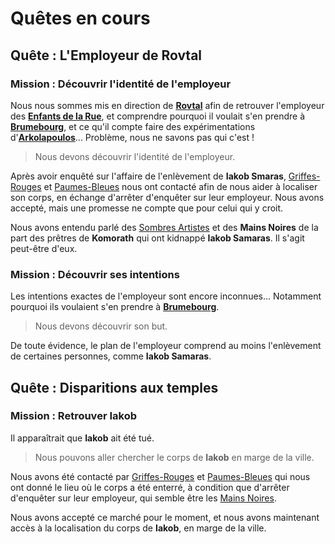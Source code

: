# Quêtes en cours

## Quête : L'Employeur de Rovtal
### Mission : Découvrir l'identité de l'employeur
Nous nous sommes mis en direction de [**Rovtal**](../WORLDBUILDING/VILLES/Rovtal.md) afin de retrouver l'employeur des [**Enfants de la Rue**](../WORLDBUILDING/VILLES/Dvolsti.md#les-enfants-de-la-rue), et comprendre pourquoi il voulait s'en prendre à [**Brumebourg**](../WORLDBUILDING/VILLES/Brumebourg.md), et ce qu'il compte faire des expérimentations d'[**Arkolapoulos**](../WORLDBUILDING/PERSONNAGES/ENFANTS_DE_LA_RUE/Arkolapoulos_Prunos.md)... Problème, nous ne savons pas qui c'est !

> Nous devons découvrir l'identité de l'employeur.

Après avoir enquêté sur l'affaire de l'enlèvement de **Iakob Smaras**, [Griffes-Rouges](../WORLDBUILDING/PERSONNAGES/DVOLSTI/Griffes_Rouges.md) et [Paumes-Bleues](../WORLDBUILDING/PERSONNAGES/DVOLSTI/Paumes_Bleues.md) nous ont contacté afin de nous aider à localiser son corps, en échange d'arrêter d'enquêter sur leur employeur. Nous avons accepté, mais une promesse ne compte que pour celui qui y croit.

Nous avons entendu parlé des [Sombres Artistes](../WORLDBUILDING/VILLES/Rovtal.md#les-sombres-artistes) et des **Mains Noires** de la part des prêtres de **Komorath** qui ont kidnappé **Iakob Samaras**. Il s'agit peut-être d'eux.

### Mission : Découvrir ses intentions
Les intentions exactes de l'employeur sont encore inconnues... Notamment pourquoi ils voulaient s'en prendre à [**Brumebourg**](../WORLDBUILDING/VILLES/Brumebourg.md).

> Nous devons découvrir son but.

De toute évidence, le plan de l'employeur comprend au moins l'enlèvement de certaines personnes, comme **Iakob Samaras**. 

## Quête : Disparitions aux temples

### Mission : Retrouver Iakob
Il apparaîtrait que **Iakob** ait été tué.

> Nous pouvons aller chercher le corps de **Iakob** en marge de la ville.

Nous avons été contacté par [Griffes-Rouges](../WORLDBUILDING/PERSONNAGES/DVOLSTI/Griffes_Rouges.md) et [Paumes-Bleues](../WORLDBUILDING/PERSONNAGES/DVOLSTI/Paumes_Bleues.md) qui nous ont donné le lieu où le corps a été enterré, à condition que d'arrêter d'enquêter sur leur employeur, qui semble être les [Mains Noires](../WORLDBUILDING/VILLES/Rovtal.md#les-sombres-artistes).

Nous avons accepté ce marché pour le moment, et nous avons maintenant accès à la localisation du corps de **Iakob**, en marge de la ville.